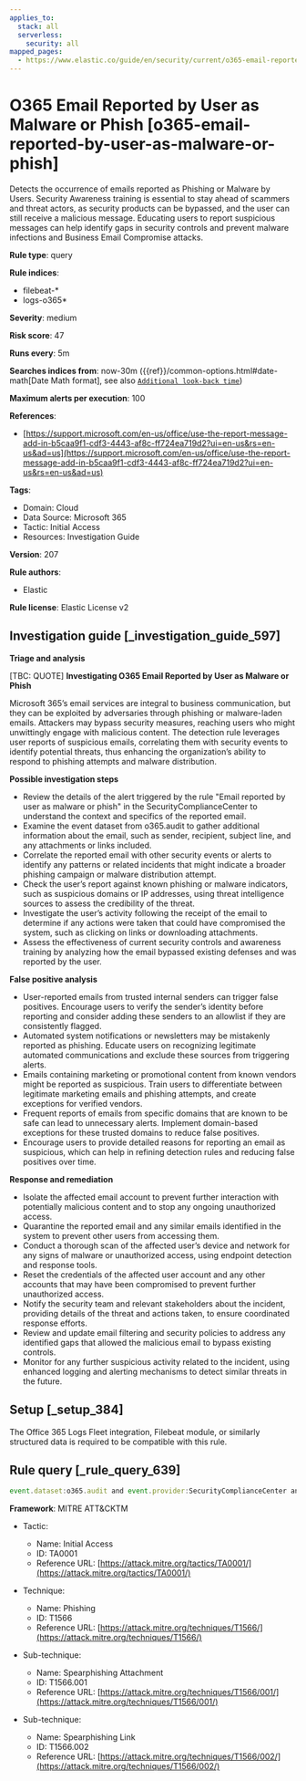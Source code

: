 ```yaml
---
applies_to:
  stack: all
  serverless:
    security: all
mapped_pages:
  - https://www.elastic.co/guide/en/security/current/o365-email-reported-by-user-as-malware-or-phish.html
---
```


# O365 Email Reported by User as Malware or Phish [o365-email-reported-by-user-as-malware-or-phish]

Detects the occurrence of emails reported as Phishing or Malware by Users. Security Awareness training is essential to stay ahead of scammers and threat actors, as security products can be bypassed, and the user can still receive a malicious message. Educating users to report suspicious messages can help identify gaps in security controls and prevent malware infections and Business Email Compromise attacks.

**Rule type**: query

**Rule indices**:

* filebeat-*
* logs-o365*

**Severity**: medium

**Risk score**: 47

**Runs every**: 5m

**Searches indices from**: now-30m ({{ref}}/common-options.html#date-math[Date Math format], see also [`Additional look-back time`](docs-content://solutions/security/detect-and-alert/create-detection-rule.md#rule-schedule))

**Maximum alerts per execution**: 100

**References**:

* [https://support.microsoft.com/en-us/office/use-the-report-message-add-in-b5caa9f1-cdf3-4443-af8c-ff724ea719d2?ui=en-us&rs=en-us&ad=us](https://support.microsoft.com/en-us/office/use-the-report-message-add-in-b5caa9f1-cdf3-4443-af8c-ff724ea719d2?ui=en-us&rs=en-us&ad=us)

**Tags**:

* Domain: Cloud
* Data Source: Microsoft 365
* Tactic: Initial Access
* Resources: Investigation Guide

**Version**: 207

**Rule authors**:

* Elastic

**Rule license**: Elastic License v2

## Investigation guide [_investigation_guide_597]

**Triage and analysis**

[TBC: QUOTE]
**Investigating O365 Email Reported by User as Malware or Phish**

Microsoft 365’s email services are integral to business communication, but they can be exploited by adversaries through phishing or malware-laden emails. Attackers may bypass security measures, reaching users who might unwittingly engage with malicious content. The detection rule leverages user reports of suspicious emails, correlating them with security events to identify potential threats, thus enhancing the organization’s ability to respond to phishing attempts and malware distribution.

**Possible investigation steps**

* Review the details of the alert triggered by the rule "Email reported by user as malware or phish" in the SecurityComplianceCenter to understand the context and specifics of the reported email.
* Examine the event dataset from o365.audit to gather additional information about the email, such as sender, recipient, subject line, and any attachments or links included.
* Correlate the reported email with other security events or alerts to identify any patterns or related incidents that might indicate a broader phishing campaign or malware distribution attempt.
* Check the user’s report against known phishing or malware indicators, such as suspicious domains or IP addresses, using threat intelligence sources to assess the credibility of the threat.
* Investigate the user’s activity following the receipt of the email to determine if any actions were taken that could have compromised the system, such as clicking on links or downloading attachments.
* Assess the effectiveness of current security controls and awareness training by analyzing how the email bypassed existing defenses and was reported by the user.

**False positive analysis**

* User-reported emails from trusted internal senders can trigger false positives. Encourage users to verify the sender’s identity before reporting and consider adding these senders to an allowlist if they are consistently flagged.
* Automated system notifications or newsletters may be mistakenly reported as phishing. Educate users on recognizing legitimate automated communications and exclude these sources from triggering alerts.
* Emails containing marketing or promotional content from known vendors might be reported as suspicious. Train users to differentiate between legitimate marketing emails and phishing attempts, and create exceptions for verified vendors.
* Frequent reports of emails from specific domains that are known to be safe can lead to unnecessary alerts. Implement domain-based exceptions for these trusted domains to reduce false positives.
* Encourage users to provide detailed reasons for reporting an email as suspicious, which can help in refining detection rules and reducing false positives over time.

**Response and remediation**

* Isolate the affected email account to prevent further interaction with potentially malicious content and to stop any ongoing unauthorized access.
* Quarantine the reported email and any similar emails identified in the system to prevent other users from accessing them.
* Conduct a thorough scan of the affected user’s device and network for any signs of malware or unauthorized access, using endpoint detection and response tools.
* Reset the credentials of the affected user account and any other accounts that may have been compromised to prevent further unauthorized access.
* Notify the security team and relevant stakeholders about the incident, providing details of the threat and actions taken, to ensure coordinated response efforts.
* Review and update email filtering and security policies to address any identified gaps that allowed the malicious email to bypass existing controls.
* Monitor for any further suspicious activity related to the incident, using enhanced logging and alerting mechanisms to detect similar threats in the future.


## Setup [_setup_384]

The Office 365 Logs Fleet integration, Filebeat module, or similarly structured data is required to be compatible with this rule.


## Rule query [_rule_query_639]

```js
event.dataset:o365.audit and event.provider:SecurityComplianceCenter and event.action:AlertTriggered and rule.name:"Email reported by user as malware or phish"
```

**Framework**: MITRE ATT&CKTM

* Tactic:

    * Name: Initial Access
    * ID: TA0001
    * Reference URL: [https://attack.mitre.org/tactics/TA0001/](https://attack.mitre.org/tactics/TA0001/)

* Technique:

    * Name: Phishing
    * ID: T1566
    * Reference URL: [https://attack.mitre.org/techniques/T1566/](https://attack.mitre.org/techniques/T1566/)

* Sub-technique:

    * Name: Spearphishing Attachment
    * ID: T1566.001
    * Reference URL: [https://attack.mitre.org/techniques/T1566/001/](https://attack.mitre.org/techniques/T1566/001/)

* Sub-technique:

    * Name: Spearphishing Link
    * ID: T1566.002
    * Reference URL: [https://attack.mitre.org/techniques/T1566/002/](https://attack.mitre.org/techniques/T1566/002/)



